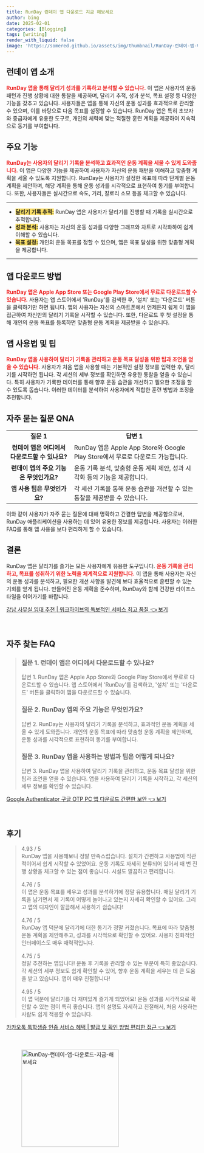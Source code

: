 ```yaml
---
title: RunDay 런데이 앱 다운로드 지금 해보세요
author: bing
date: 2025-02-01
categories: [Blogging]
tags: [writing]
render_with_liquid: false
image: 'https://somered.github.io/assets/img/thumbnail/RunDay-런데이-앱-다운로드-지금-해보세요.webp'
---
```



<h2 id='런데이 앱 소개'>런데이 앱 소개</h2>

<p><b><span style="color: #ee2323;">RunDay 앱을 통해 달리기 성과를 기록하고 분석할 수 있습니다.</span></b> 이 앱은 사용자의 운동 패턴과 진행 상황에 대한 통찰을 제공하며, 달리기 추적, 성과 분석, 목표 설정 등 다양한 기능을 갖추고 있습니다. 사용자들은 앱을 통해 자신의 운동 성과를 효과적으로 관리할 수 있으며, 이를 바탕으로 다음 목표를 설정할 수 있습니다. RunDay 앱은 특히 초보자와 중급자에게 유용한 도구로, 개인의 체력에 맞는 적절한 훈련 계획을 제공하여 지속적으로 동기를 부여합니다.</p>

<h2 id='주요 기능'>주요 기능</h2>

<p><b><span style="color: #ee2323;">RunDay는 사용자의 달리기 기록을 분석하고 효과적인 운동 계획을 세울 수 있게 도와줍니다.</span></b> 이 앱은 다양한 기능을 제공하여 사용자가 자신의 운동 패턴을 이해하고 맞춤형 계획을 세울 수 있도록 지원합니다. RunDay는 사용자가 설정한 목표에 따라 단계별 운동 계획을 제안하며, 해당 계획을 통해 운동 성과를 시각적으로 표현하여 동기를 부여합니다. 또한, 사용자들은 실시간으로 속도, 거리, 칼로리 소모 등을 체크할 수 있습니다.</p>

<hr />

<ul>
    <li><b><span style="background-color: #ffe066;">달리기 기록 추적:</span></b> RunDay 앱은 사용자가 달리기를 진행할 때 기록을 실시간으로 추적합니다.</li>
    <li><b><span style="background-color: #ffe066;">성과 분석:</span></b> 사용자는 자신의 운동 성과를 다양한 그래프와 차트로 시각화하여 쉽게 이해할 수 있습니다.</li>
    <li><b><span style="background-color: #ffe066;">목표 설정:</span></b> 개인의 운동 목표를 정할 수 있으며, 앱은 목표 달성을 위한 맞춤형 계획을 제공합니다.</li>
</ul>

<hr />

<h2 id='앱 다운로드 방법'>앱 다운로드 방법</h2>

<p><b><span style="color: #ee2323;">RunDay 앱은 Apple App Store 또는 Google Play Store에서 무료로 다운로드할 수 있습니다.</span></b> 사용자는 앱 스토어에서 'RunDay'를 검색한 후, '설치' 또는 '다운로드' 버튼을 클릭하기만 하면 됩니다. 앱의 사용자는 자신의 스마트폰에서 언제든지 쉽게 이 앱을 접근하여 자신만의 달리기 기록을 시작할 수 있습니다. 또한, 다운로드 후 첫 설정을 통해 개인의 운동 목표를 등록하면 맞춤형 운동 계획을 제공받을 수 있습니다.</p>

<h2 id='앱 사용법 및 팁'>앱 사용법 및 팁</h2>

<p><b><span style="color: #ee2323;">RunDay 앱을 사용하여 달리기 기록을 관리하고 운동 목표 달성을 위한 팁과 조언을 얻을 수 있습니다.</span></b> 사용자가 처음 앱을 사용할 때는 기본적인 설정 정보를 입력한 후, 달리기를 시작하면 됩니다. 각 세션의 세부 정보를 확인하면 유용한 통찰을 얻을 수 있습니다. 특히 사용자가 기록한 데이터를 통해 향후 운동 습관을 개선하고 필요한 조정을 할 수 있도록 돕습니다. 이러한 데이터를 분석하여 사용자에게 적합한 훈련 방법과 조정을 추천합니다.</p>

<h2 id='자주 묻는 질문 QNA'>자주 묻는 질문 QNA</h2>

<table>
    <tr>
        <td style="text-align: center; height: 17px;"><b>질문 1</b></td>
        <td style="text-align: center; height: 17px;"><b>답변 1</b></td>
    </tr>
    <tr>
        <td style="text-align: center; height: 17px;"><b>런데이 앱은 어디에서 다운로드할 수 있나요?</b></td>
        <td>RunDay 앱은 Apple App Store와 Google Play Store에서 무료로 다운로드 가능합니다.</td>
    </tr>
    <tr>
        <td style="text-align: center; height: 17px;"><b>런데이 앱의 주요 기능은 무엇인가요?</b></td>
        <td>운동 기록 분석, 맞춤형 운동 계획 제안, 성과 시각화 등의 기능을 제공합니다.</td>
    </tr>
    <tr>
        <td style="text-align: center; height: 17px;"><b>앱 사용 팁은 무엇인가요?</b></td>
        <td>각 세션 기록을 통해 운동 습관을 개선할 수 있는 통찰을 제공받을 수 있습니다.</td>
    </tr>
</table>

<p>이와 같이 사용자가 자주 묻는 질문에 대해 명확하고 간결한 답변을 제공함으로써, RunDay 애플리케이션을 사용하는 데 있어 유용한 정보를 제공합니다. 사용자는 이러한 FAQ를 통해 앱 사용을 보다 편리하게 할 수 있습니다.</p>

<h2 id='결론'>결론</h2>

<p>RunDay 앱은 달리기를 즐기는 모든 사용자에게 유용한 도구입니다. <b><span style="color: #ee2323;">운동 기록을 관리하고, 목표를 성취하기 위한 노력을 체계적으로 지원합니다.</span></b> 이 앱을 통해 사용자는 자신의 운동 성과를 분석하고, 필요한 개선 사항을 발견해 보다 효율적으로 훈련할 수 있는 기회를 얻게 됩니다. 만들어진 운동 계획을 준수하며, RunDay와 함께 건강한 라이프스타일을 이어가기를 바랍니다.</p>


<p><a class="click-button" title="강남 사무실 임대 추천 | 워크하이브의 독보적인 서비스 최고 품질" href="https://somered.github.io/posts/%EA%B0%95%EB%82%A8-%EC%82%AC%EB%AC%B4%EC%8B%A4-%EC%9E%84%EB%8C%80-%EC%B6%94%EC%B2%9C-%EC%9B%8C%ED%81%AC%ED%95%98%EC%9D%B4%EB%B8%8C%EC%9D%98-%EB%8F%85%EB%B3%B4%EC%A0%81%EC%9D%B8-%EC%84%9C%EB%B9%84%EC%8A%A4-%EC%B5%9C%EA%B3%A0-%ED%92%88%EC%A7%88/" rel="dofollow">강남 사무실 임대 추천 | 워크하이브의 독보적인 서비스 최고 품질 👈 보기</a></p><br>
<h2 id='자주_찾는_FAQ'>자주 찾는 FAQ</h2>
<div itemscope="" itemtype="https://schema.org/FAQPage"> 
<blockquote> 
<div itemscope="" itemprop="mainEntity" itemtype="https://schema.org/Question"> 
<h3 itemprop="name">질문 1. 런데이 앱은 어디에서 다운로드할 수 있나요?</h3> 
<div itemscope="" itemprop="acceptedAnswer" itemtype="https://schema.org/Answer"> 
<span itemprop="text"> 
<p>답변 1. RunDay 앱은 Apple App Store와 Google Play Store에서 무료로 다운로드할 수 있습니다. 앱 스토어에서 'RunDay'를 검색하고, '설치' 또는 '다운로드' 버튼을 클릭하여 앱을 다운로드할 수 있습니다.</p> 
</span> 
</div> 
</div> 

<div itemscope="" itemprop="mainEntity" itemtype="https://schema.org/Question"> 
<h3 itemprop="name">질문 2. RunDay 앱의 주요 기능은 무엇인가요?</h3> 
<div itemscope="" itemprop="acceptedAnswer" itemtype="https://schema.org/Answer"> 
<span itemprop="text"> 
<p>답변 2. RunDay는 사용자의 달리기 기록을 분석하고, 효과적인 운동 계획을 세울 수 있게 도와줍니다. 개인의 운동 목표에 따라 맞춤형 운동 계획을 제안하며, 운동 성과를 시각적으로 표현하여 동기를 부여합니다.</p> 
</span> 
</div> 
</div> 

<div itemscope="" itemprop="mainEntity" itemtype="https://schema.org/Question"> 
<h3 itemprop="name">질문 3. RunDay 앱을 사용하는 방법과 팁은 어떻게 되나요?</h3> 
<div itemscope="" itemprop="acceptedAnswer" itemtype="https://schema.org/Answer"> 
<span itemprop="text"> 
<p>답변 3. RunDay 앱을 사용하여 달리기 기록을 관리하고, 운동 목표 달성을 위한 팁과 조언을 얻을 수 있습니다. 앱을 사용하여 달리기 기록을 시작하고, 각 세션의 세부 정보를 확인할 수 있습니다.</p> 
</span> 
</div> 
</div> 
</blockquote> 
</div>
<p><a class="click-button" title="Google Authenticator 구글 OTP PC 앱 다운로드 간편한 보안" href="https://somered.github.io/posts/Google-Authenticator-%EA%B5%AC%EA%B8%80-OTP-PC-%EC%95%B1-%EB%8B%A4%EC%9A%B4%EB%A1%9C%EB%93%9C-%EA%B0%84%ED%8E%B8%ED%95%9C-%EB%B3%B4%EC%95%88/" rel="dofollow">Google Authenticator 구글 OTP PC 앱 다운로드 간편한 보안 👈 보기</a></p><br>
<h2 id='후기'>후기</h2>
<div itemscope itemtype="https://schema.org/Product">
  <blockquote>
  <div itemprop="review" itemscope itemtype="https://schema.org/Review">
      <div itemprop="reviewRating" itemscope itemtype="https://schema.org/Rating"> <span itemprop="ratingValue">4.93</span> / <span itemprop="bestRating">5</span> </div>
      <span itemprop="reviewBody">RunDay 앱을 사용해보니 정말 만족스럽습니다. 설치가 간편하고 사용법이 직관적이어서 쉽게 시작할 수 있었어요. 운동 기록도 자세히 분류되어 있어서 매 번 진행 상황을 체크할 수 있는 점이 좋습니다. 시설도 깔끔하고 편리합니다.</span>
  </div>
  <br>
  <div itemprop="review" itemscope itemtype="https://schema.org/Review">
      <div itemprop="reviewRating" itemscope itemtype="https://schema.org/Rating"> <span itemprop="ratingValue">4.76</span> / <span itemprop="bestRating">5</span> </div>
      <span itemprop="reviewBody">이 앱은 운동 목표를 세우고 성과를 분석하기에 정말 유용합니다. 매일 달리기 기록을 남기면서 제 기록이 어떻게 늘어나고 있는지 자세히 확인할 수 있어요. 그리고 앱의 디자인이 깔끔해서 사용하기 쉽습니다!</span>
  </div>
  <br>
  <div itemprop="review" itemscope itemtype="https://schema.org/Review">
      <div itemprop="reviewRating" itemscope itemtype="https://schema.org/Rating"> <span itemprop="ratingValue">4.76</span> / <span itemprop="bestRating">5</span> </div>
      <span itemprop="reviewBody">RunDay 앱 덕분에 달리기에 대한 동기가 정말 커졌습니다. 목표에 따라 맞춤형 운동 계획을 제안해주고, 성과를 시각적으로 확인할 수 있어요. 사용자 친화적인 인터페이스도 매우 매력적입니다.</span>
  </div>
  <br>
  <div itemprop="review" itemscope itemtype="https://schema.org/Review">
      <div itemprop="reviewRating" itemscope itemtype="https://schema.org/Rating"> <span itemprop="ratingValue">4.75</span> / <span itemprop="bestRating">5</span> </div>
      <span itemprop="reviewBody">정말 추천하는 앱입니다! 운동 후 기록을 관리할 수 있는 부분이 특히 좋았습니다. 각 세션의 세부 정보도 쉽게 확인할 수 있어, 향후 운동 계획을 세우는 데 큰 도움을 받고 있습니다. 앱이 매우 친절합니다!</span>
  </div>
  <br>
  <div itemprop="review" itemscope itemtype="https://schema.org/Review">
      <div itemprop="reviewRating" itemscope itemtype="https://schema.org/Rating"> <span itemprop="ratingValue">4.95</span> / <span itemprop="bestRating">5</span> </div>
      <span itemprop="reviewBody">이 앱 덕분에 달리기를 더 재미있게 즐기게 되었어요! 운동 성과를 시각적으로 확인할 수 있는 점이 특히 좋습니다. 앱의 설명도 자세하고 친절해서, 처음 사용하는 사람도 쉽게 적응할 수 있습니다.</span>
  </div>
  </blockquote>
</div>
<p><a class="click-button" title="카카오톡 톡학생증 인증 서비스 혜택 | 발급 및 확인 방법 편리한 접근" href="https://somered.github.io/posts/%EC%B9%B4%EC%B9%B4%EC%98%A4%ED%86%A1-%ED%86%A1%ED%95%99%EC%83%9D%EC%A6%9D-%EC%9D%B8%EC%A6%9D-%EC%84%9C%EB%B9%84%EC%8A%A4-%ED%98%9C%ED%83%9D-%EB%B0%9C%EA%B8%89-%EB%B0%8F-%ED%99%95%EC%9D%B8-%EB%B0%A9%EB%B2%95-%ED%8E%B8%EB%A6%AC%ED%95%9C-%EC%A0%91%EA%B7%BC/" rel="dofollow">카카오톡 톡학생증 인증 서비스 혜택 | 발급 및 확인 방법 편리한 접근 👈 보기</a></p><br>
<figure class="image"><img src="https://somered.github.io/assets/img/thumbnail/RunDay-런데이-앱-다운로드-지금-해보세요.webp" alt="RunDay-런데이-앱-다운로드-지금-해보세요" width="256" height="256"></figure>